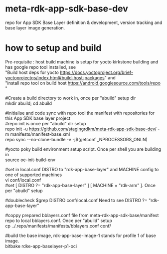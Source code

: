 # meta-rdk-app-sdk-base-dev
repo for App SDK Base Layer definition &amp; development, version tracking and base layer image generation.

  # how to setup and build
  Pre-requisite : host build machine is setup for yocto kirkstone building and has google repo tool installed, see  
  "Build host deps for yocto https://docs.yoctoproject.org/brief-yoctoprojectqs/index.html#build-host-packages" and  
  "install repo tool on build host https://android.googlesource.com/tools/repo "

  #Create a build directory to work in, once per "abuild" setup dir  
  mkdir abuild; cd abuild

  #initialise and code sync with repo tool the manifest with repositories for this App SDK base layer project  
  #repo init is once per "abuild" dir setup  
  repo init -u https://github.com/stagingrdkm/meta-rdk-app-sdk-base-dev/ -m manifests/manifest-base.xml  
  repo sync --no-clone-bundle -v -j$(getconf _NPROCESSORS_ONLN)

  #yocto poky build environment setup script. Once per shell you are building in  
  source oe-init-build-env

  #set in local.conf DISTRO to "rdk-app-base-layer" and MACHINE config to one of supported machines  
  vi conf/local.conf  
  #set  [ DISTRO ?= "rdk-app-base-layer" ] [ MACHINE = "rdk-arm" ]. Once per "abuild" setup  

  #doublecheck $grep DISTRO conf/local.conf  Need to see DISTRO ?= "rdk-app-base-layer"  

  #coppy prepared bblayers.conf file from meta-rdk-app-sdk-base/manifest repo to local bblayers.conf. Once per "abuild" setup  
  cp ../.repo/manifests/manifests/bblayers.conf conf/  

  #build the base image, rdk-app-base-image-1 stands for profile 1 of base image.  
  bitbake rdke-app-baselayer-p1-oci
  


  



